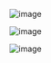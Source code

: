 

![image](https://user-images.githubusercontent.com/46088690/152705927-4eaff1c2-0e37-4719-8ce1-68fd48da005e.png)

![image](https://user-images.githubusercontent.com/46088690/152705826-0a2ef50b-f7c4-4e12-aea3-5c0d06bc7def.png)

![image](https://user-images.githubusercontent.com/46088690/152705762-14a0bf99-93c9-408c-a95d-2de0d63442ad.png)
